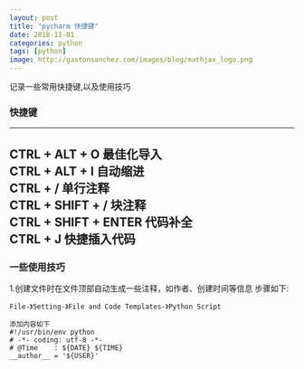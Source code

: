 ```yaml
---
layout: post
title: "pycharm 快捷键"
date: 2018-11-01
categories: python
tags: [python]
image: http://gastonsanchez.com/images/blog/mathjax_logo.png
---
```

记录一些常用快捷键,以及使用技巧
<!-- more -->
### 快捷键
-------------------------
CTRL + ALT + O	最佳化导入  
CTRL + ALT + I	自动缩进   
CTRL + /	单行注释  
CTRL + SHIFT + /	块注释  
CTRL + SHIFT + ENTER	代码补全  
CTRL + J          快捷插入代码  
-------------------------

### 一些使用技巧
1.创建文件时在文件顶部自动生成一些注释，如作者、创建时间等信息
步骤如下:
    
    File-》Setting-》File and Code Templates-》Python Script
    
    添加内容如下
    #!/usr/bin/env python
    # -*- coding: utf-8 -*-
    # @Time    : ${DATE} ${TIME}
    __author__ = '${USER}'
